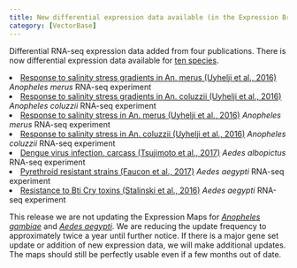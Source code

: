 ```yaml
---
title: New differential expression data available (in the Expression Browser)
category: [VectorBase]
---
```

Differential RNA-seq expression data added from four publications. There is now differential expression data available for <a href="/search/site/*?&site=%22Expression%22&bundle_name=%22Experiment%22">ten species</a>.
<li>
<a href="/expression-browser/experiment/SRP065966.2">Response to salinity stress gradients in An. merus (Uyhelji et al., 2016)</a> <i>Anopheles merus</i> RNA-seq experiment</li>
<li>
<a href="/expression-browser/experiment/SRP065966.1">Response to salinity stress gradients in An. coluzzii (Uyhelji et al., 2016)</a> <i>Anopheles coluzzii</i> RNA-seq experiment</li>
<li>
<a href="/expression-browser/experiment/SRP044683.2">Response to salinity stress in An. merus (Uyhelji et al., 2016)</a> <i>Anopheles merus</i> RNA-seq experiment</li>
<li>
<a href="/expression-browser/experiment/SRP044683.1">Response to salinity stress in An. coluzzii (Uyhelji et al., 2016)</a> <i>Anopheles coluzzii</i> RNA-seq experiment</li>
<li>
<a href="/expression-browser/experiment/SRP077936.1">Dengue virus infection, carcass (Tsujimoto et al., 2017)</a> <i>Aedes albopictus</i> RNA-seq experiment</li>
<li>
<a href="/expression-browser/experiment/ERP017343">Pyrethroid resistant strains (Faucon et al., 2017)</a> <i>Aedes aegypti</i> RNA-seq experiment</li>
<li>
<a href="/expression-browser/experiment/">Resistance to Bti Cry toxins (Stalinski et al., 2016)</a> <i>Aedes aegypti</i> RNA-seq experiment</li>
</ul>
</p>
<p>
This release we are not updating the Expression Maps for <a href="/expression-map/Anopheles_gambiae/current/"><i>Anopheles gambiae</i></a> and <a href="/expression-map/Aedes_aegypti/current/"><i>Aedes aegypti</i></a>. We are reducing the update frequency to approximately twice a year until further notice.  If there is a major gene set update or addition of new expression data, we will make additional updates.  The maps should still be perfectly usable even if a few months out of date.
